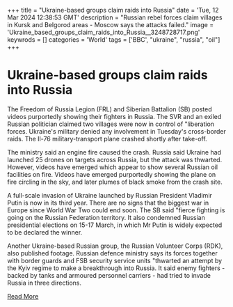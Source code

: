 +++
title = "Ukraine-based groups claim raids into Russia"
date = 'Tue, 12 Mar 2024 12:38:53 GMT'
description = "Russian rebel forces claim villages in Kursk and Belgorod areas - Moscow says the attacks failed."
image = 'Ukraine_based_groups_claim_raids_into_Russia__3248728717.png'
keywrods =  []
categories = 'World'
tags = ['BBC', "ukraine", "russia", "oil"]
+++

# Ukraine-based groups claim raids into Russia

The Freedom of Russia Legion (FRL) and Siberian Battalion (SB) posted videos purportedly showing their fighters in Russia.
The SVR and an exiled Russian politician claimed two villages were now in control of <bb>"liberation forces.
Ukraine's military denied any involvement in Tuesday<bb>'s cross-border raids.
The Il-76 military-transport plane crashed shortly after take-off.

The ministry said an engine fire caused the crash.
Russia said Ukraine had launched 25 drones on targets across Russia, but the attack was thwarted.
However, videos have emerged which appear to show several Russian oil facilities on fire.
Videos have emerged purportedly showing the plane on fire circling in the sky, and later plumes of black smoke from the crash site.

A full-scale invasion of Ukraine launched by Russian President Vladimir Putin is now in its third year.
There are no signs that the biggest war in Europe since World War Two could end soon.
The SB said <bb>"fierce fighting is going on the Russian Federation territory.
It also condemned Russian presidential elections on 15-17 March, in which Mr Putin is widely expected to be declared the winner.

Another Ukraine-based Russian group, the Russian Volunteer Corps (RDK), also published footage.
Russian defence ministry says its forces together with border guards and FSB security service units <bb>"thwarted an attempt by the Kyiv regime to make a breakthrough into Russia.
It said enemy fighters - backed by tanks and armoured personnel carriers - had tried to invade Russia in three directions.


[Read More](https://www.bbc.co.uk/news/world-europe-68541911)
